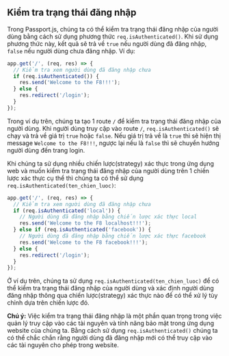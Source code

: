<!-- Kiểm tra trạng thái đăng nhập -->

## Kiểm tra trạng thái đăng nhập

Trong Passport.js, chúng ta có thể kiểm tra trạng thái đăng nhập của người dùng bằng cách sử dụng phương thức `req.isAuthenticated()`. Khi sử dụng phương thức này, kết quả sẽ trả về `true` nếu người dùng đã đăng nhập, `false` nếu người dùng chưa đăng nhập. Ví dụ:

```javascript
app.get('/', (req, res) => {
  // Kiểm tra xem người dùng đã đăng nhập chưa
  if (req.isAuthenticated()) {
    res.send('Welcome to the F8!!!');
  } else {
    res.redirect('/login');
  }
});
```

Trong ví dụ trên, chúng ta tạo 1 route `/` để kiểm tra trạng thái đăng nhập của người dùng. Khi người dùng truy cập vào route `/`, `req.isAuthenticated()` sẽ chạy và trả về giá trị `true` hoặc `false`. Nếu giá trị trả về là `true` thì sẽ hiện thị message `Welcome to the F8!!!`, ngược lại nếu là `false` thì sẽ chuyển hướng người dùng đến trang login.

Khi chúng ta sử dụng nhiều chiến lược(strategy) xác thực trong ứng dụng web và muốn kiểm tra trạng thái đăng nhập của người dùng trên 1 chiến lược xác thực cụ thể thì chúng ta có thể sử dụng `req.isAuthenticated(ten_chien_luoc)`:

```javascript
app.get('/', (req, res) => {
  // Kiểm tra xem người dùng đã đăng nhập chưa
  if (req.isAuthenticated('local')) {
    // Người dùng đã đăng nhập bằng chiến lược xác thực local
    res.send('Welcome to the F8 localhost!!!');
  } else if (req.isAuthenticated('facebook')) {
    // Người dùng đã đăng nhập bằng chiến lược xác thực facebook
    res.send('Welcome to the F8 facebook!!!');
  } else {
    res.redirect('/login');
  }
});
```

Ở ví dụ trên, chúng ta sử dụng `req.isAuthenticated(ten_chien_luoc)` để có thể kiểm tra trạng thái đăng nhập của người dùng và xác định người dùng đăng nhập thông qua chiến lược(strategy) xác thực nào để có thể xử lý tùy chỉnh dựa trên chiến lược đó.

**Chú ý:** Việc kiểm tra trạng thái đăng nhập là một phần quan trọng trong việc quản lý truy cập vào các tài nguyên và tính năng bảo mật trong ứng dụng website của chúng ta. Bằng cách sử dụng `req.isAuthenticated()` chúng ta có thể chắc chắn rằng người dùng đã đăng nhập mới có thể truy cập vào các tài nguyên cho phép trong website.
